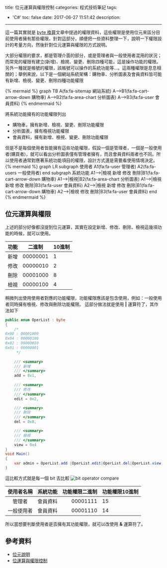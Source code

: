 title: 位元運算與權限控制
categories: 程式技術筆記
tags:
  - 'C#'
toc: false
date: 2017-06-27 11:51:42
description:
---

這一篇其實就是 [byte 換算][3]文章中提過的權限資料，這些權限是使用位元來區分目前使用者擁有那些權限，針對這部分，順便把一些資料整理一下，說明一下權限設計的考量方向，然後針對位元運算與權限的方式說明。<!-- more -->

大部分權限的要求，都是管理介面的部分，或是管理者與一般使用者混用的狀況；而常見的權限有建立(新增)、檢視、變更、刪除四種可能，這是操作功能的權限。另外一種就是帳號的權限，該帳號可以操作的系統功能等...。這兩種權限是息息相關的；舉例來說，以下是一個網站系統架構：購物車、分析圖表及會員資料皆可能有新增、檢視、變更、刪除四種功能權限

{% mermaid %}
  graph TB
  A(fa:fa-sitemap 網站系統)
  A-->B1(fa:fa-cart-arrow-down 購物車)
  A-->B2(fa:fa-area-chart 分析圖表)
  A-->B3(fa:fa-user 會員資料)
{% endmermaid %}

將系統功能擁有的功能權限列出
- 購物車，擁有新增、檢視、變更、刪除功能權限
- 分析圖表，擁有檢視功能權限
- 會員資料，擁有新增、檢視、變更、刪除功能權限

但是不是每個使用者皆能擁有這些功能權限，假設一個是管理者，一個是一般使用者(購買者)，就可以看出分析圖表僅有管理者擁有，而且會員資料兩者也不同。所以使用者通常對應著系統功能項目的權限，設計方式還是需要看使用情境決定。
{% mermaid %}
  graph LR
  subgraph 使用者
  A1(fa:fa-user 管理者)
  A2(fa:fa-users 一般使用者)
  end
  subgraph 系統功能
  A1-->|檢視 新增 修改 刪除|B1(fa:fa-cart-arrow-down 購物車)
  A1-->|檢視|B2(fa:fa-area-chart 分析圖表)
  A1-->|檢視 新增 修改 刪除|B3(fa:fa-user 會員資料)
  A2-->|檢視 新增 修改 刪除|B1(fa:fa-cart-arrow-down 購物車)
  A2-->|檢視 修改 刪除|B3(fa:fa-user 會員資料)
  end
{% endmermaid %}

## 位元運算與權限
上述的部分好像都沒提到位元運算，其實在設定新增、修改、刪除、檢視這幾項功能的時候，就可以使用。

|功能|二進制|10進制|
|:---:|:---:|:--- |
|新增|00000001|1|
|修改|00000010|2|
|刪除|00001000|8|
|檢視|00000100|4|

稍微列出使用使用者對應的功能權限，功能權限應該是包含使用，例如：一般使用者同時擁有檢視、修改與刪除功能權限。
這部分做法就是使用 **|** 運算符了，其作法如下
``` csharp
public enum OperList : byte
{
    /*
0x08 : 00001000
0x04 : 00000100
0x02 : 00000010
0x01 : 00000001
     */
    
    /// <summary>
    /// 新增
    /// </summary>
    add = 0x1,
    
    /// <summary>
    /// 修改
    /// </summary>
    edit = 0x2,

    /// <summary>
    /// 刪除
    /// </summary>
    del = 0x8,

    /// <summary>
    /// 檢視
    /// </summary>
    view = 0x4
}
void Main()
{
    var admin = OperList.add |OperList.edit|OperList.del|OperList.view;
}
```

這比較方式就是每一個 bit 去比較
![bit operator compare](https://lh3.googleusercontent.com/6A6pa-1a7XbyZ0gZFO5F86NU_-BDAGtPY75TimLU53dzsicAeXBaVCfZGUSpf80aqbw2mhTA47P9M9Jd67xZjFAUBRE2uesQ1ONx34OYEaM4c47soR1YRD0WRh638UT62cJo6vYD_qtA4Mr-rnvbOU_AIVqR-bs6mXMAzIlGg88902se12GWgJGSwlSBZPlvAZSF4rQsNcJvRTgaGeE_wmYv7XQNCyu9zMMNVrECaVdtIwWJheuceAan-w47gLd2Sdw6J8lkKrDEm6nC3O_qGh5d9bIwy87Obyq0et03eqMkT9muDw4I55Rir3iYv1qG99x3WT_HqF86uwyKd-N6VSO_MmtuqDmvehqu8efP4L0iILHtFf8O7a--bC_ex0oQTK5ccChzbNE-euovLv0HyWnX6d1a8IZ6L7UaP7C9L37oY5kNV0KndrtqE55KIyL-sE3FSWxdY0pP2oml20-cOfnaaPu1QClQ33x6mWsihSCRSc57eVFeW_qrXNT4ewwNvSue-ZyACrO-YqtMbndQsLSRf_SgIUObtdxthnKPp1tqlw5IJa4znLXuToPqQ6TNRdLCSXbTFjqK_XTzSGW926LRiagYKFGvcmmn76OAAy1uNQrMCFlpWD-p4wk7xyxWwn-MBmQk0P4QB3KDhXvp3oAtX9_3gan6nWxGKbusuA=w486-h194-no)

|使用者名稱|系統功能|功能權限二進制|功能權限10進制|
|:---:|:---:| ---:|:---|
|管理者|會員資料|00001111|15|
|一般使用者|會員資料|00001110|14|

所以當想要判斷使用者是否擁有其功能權限，就可以改使用 **&** 運算符了。

## 參考資料
- [位元說明][3]
- [位運算與權限控制][1]

[1]: https://kknews.cc/zh-tw/tech/e94mzr.html
[2]: http://blog.xuite.net/tsai.oktomy/program/67226142
[3]: https://shunnien.github.io/2017/06/23/byte-introduction/